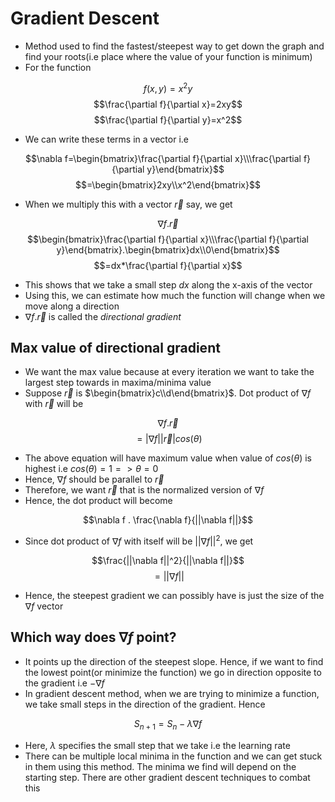 # Gradient Descent

- Method used to find the fastest/steepest way to get down the graph and find your roots(i.e place where the value of your function is minimum)
- For the function

$$f(x,y)=x^2y$$
$$\frac{\partial f}{\partial x}=2xy$$
$$\frac{\partial f}{\partial y}=x^2$$

- We can write these terms in a vector i.e 

$$\nabla f=\begin{bmatrix}\frac{\partial f}{\partial x}\\\frac{\partial f}{\partial y}\end{bmatrix}$$
$$=\begin{bmatrix}2xy\\x^2\end{bmatrix}$$

- When we multiply this with a vector $\vec r$ say, we get

$$\nabla f. \vec r$$
$$\begin{bmatrix}\frac{\partial f}{\partial x}\\\frac{\partial f}{\partial y}\end{bmatrix}.\begin{bmatrix}dx\\0\end{bmatrix}$$
$$=dx*\frac{\partial f}{\partial x}$$

- This shows that we take a small step $dx$ along the x-axis of the vector
- Using this, we can estimate how much the function will change when we move along a direction
- $\nabla f . \vec r$ is called the _directional gradient_


## Max value of directional gradient

- We want the max value because at every iteration we want to take the largest step towards in maxima/minima value
- Suppose $\vec r$ is $\begin{bmatrix}c\\d\end{bmatrix}$. Dot product of $\nabla f$ with $\vec r$ will be

$$\nabla f . \vec r$$
$$=|\nabla f||\vec r|cos(\theta)$$

- The above equation will have maximum value when value of $cos(\theta)$ is highest i.e $cos(\theta)=1 => \theta = 0$
- Hence, $\nabla f$ should be parallel to $\vec r$
- Therefore, we want $\vec r$ that is the normalized version of $\nabla f$
- Hence, the dot product will become

$$\nabla f . \frac{\nabla f}{||\nabla f||}$$
- Since dot product of $\nabla f$ with itself will be $||\nabla f||^2$, we get

$$\frac{||\nabla f||^2}{||\nabla f||}$$
$$=||\nabla f||$$

- Hence, the steepest gradient we can possibly have is just the size of the $\nabla f$ vector

## Which way does $\nabla f$ point?

- It points up the direction of the steepest slope. Hence, if we want to find the lowest point(or minimize the function) we go in direction opposite to the gradient i.e $- \nabla f$
- In gradient descent method, when we are trying to minimize a function, we take small steps in the direction of the gradient. Hence

$$S_{n+1}=S_n-\lambda \nabla f$$

- Here, $\lambda$ specifies the small step that we take i.e the learning rate
- There can be multiple local minima in the function and we can get stuck in them using this method. The minima we find will depend on the starting step. There are other gradient descent techniques to combat this


